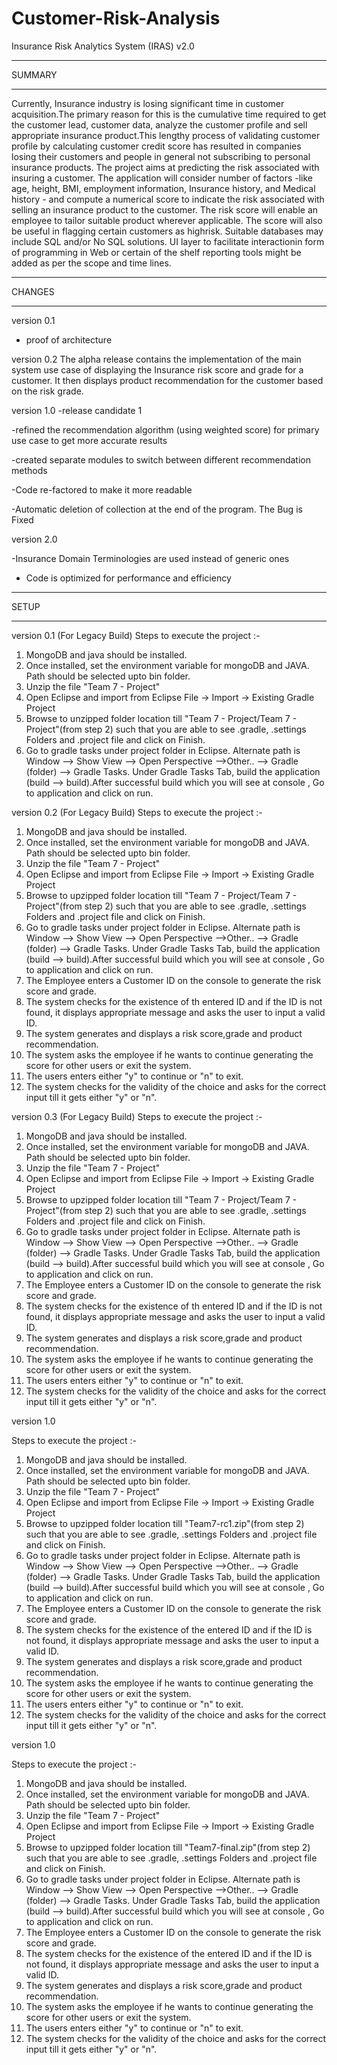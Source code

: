 # Customer-Risk-Analysis

Insurance Risk Analytics System (IRAS) v2.0

**************************************************************************
SUMMARY
**************************************************************************
Currently, Insurance industry is losing significant time in customer acquisition.The primary reason for this is the cumulative time required to get the customer lead, customer data, analyze the customer profile and sell appropriate insurance product.This lengthy process of validating customer profile by calculating customer credit score has resulted in companies losing their customers and people in general not subscribing to personal insurance products. The project aims at predicting the risk associated with insuring a customer. The application will consider number of factors -like age, height, BMI, employment information, Insurance history, and Medical history - and compute a numerical score to indicate the risk associated with selling an insurance product to the customer. The risk score will enable an employee to tailor suitable product wherever applicable. The score will also be useful in flagging certain customers as highrisk. Suitable databases may include SQL and/or No SQL solutions. UI layer to facilitate interactionin form of programming in Web or certain of the shelf reporting tools might be added as per the scope and time lines.

**************************************************************************
CHANGES
**************************************************************************

version 0.1
- proof of architecture

version 0.2
The alpha release contains the implementation of the main system use case of displaying the Insurance risk score and grade for a customer.
It then displays product recommendation for the customer based on the risk grade.

version 1.0
-release candidate 1

-refined the recommendation algorithm (using weighted score) for primary use case to get more 
accurate results

-created separate modules to switch between different recommendation methods

-Code re-factored to make it more readable

-Automatic deletion of collection at the end of the program. The Bug is Fixed

version 2.0 

-Insurance Domain Terminologies are used instead of generic ones

- Code is optimized for performance and efficiency



**************************************************************************
SETUP
**************************************************************************
version 0.1 (For Legacy Build)
Steps to execute the project :-

1. MongoDB and java should be installed.
2. Once installed, set the environment variable for mongoDB and JAVA. Path should be selected upto bin folder.
3. Unzip the file "Team 7 - Project"
4. Open Eclipse and import from Eclipse File -> Import -> Existing Gradle Project 
5. Browse to unzipped folder location till "Team 7 - Project/Team 7 - Project"(from step 2) such that you are able to see .gradle, .settings Folders and .project file and click on Finish.
6. Go to gradle tasks under project folder in Eclipse. Alternate path is Window --> Show View --> Open Perspective -->Other.. --> Gradle (folder) --> Gradle Tasks. Under Gradle Tasks Tab, build the application (build --> build).After successful build which you will see at console ,  Go to application and click on run.

version 0.2 (For Legacy Build)
Steps to execute the project :-

1. MongoDB and java should be installed.
2. Once installed, set the environment variable for mongoDB and JAVA. Path should be selected upto bin folder.
3. Unzip the file "Team 7 - Project"
4. Open Eclipse and import from Eclipse File -> Import -> Existing Gradle Project 
5. Browse to upzipped folder location till "Team 7 - Project/Team 7 - Project"(from step 2) such that you are able to see .gradle, .settings Folders and .project file and click on Finish.
6. Go to gradle tasks under project folder in Eclipse. Alternate path is Window --> Show View --> Open Perspective -->Other.. --> Gradle (folder) --> Gradle Tasks. Under Gradle Tasks Tab, build the application (build --> build).After successful build which you will see at console ,  Go to application and click on run.
7. The Employee enters a Customer ID on the console to generate the risk score and grade.
8. The system checks for the existence of th entered ID and if the ID is not found, it displays appropriate message and asks the user to input a valid ID.
9. The system generates and displays a risk score,grade and product recommendation.
10. The system asks the employee if he wants to continue generating the score for other users or exit the system.
11. The users enters either "y" to continue or "n" to exit.
12. The system checks for the validity of the choice and asks for the correct input till it gets either "y" or "n".

version 0.3 (For Legacy Build)
Steps to execute the project :-

1. MongoDB and java should be installed.
2. Once installed, set the environment variable for mongoDB and JAVA. Path should be selected upto bin folder.
3. Unzip the file "Team 7 - Project"
4. Open Eclipse and import from Eclipse File -> Import -> Existing Gradle Project 
5. Browse to upzipped folder location till "Team 7 - Project/Team 7 - Project"(from step 2) such that you are able to see .gradle, .settings Folders and .project file and click on Finish.
6. Go to gradle tasks under project folder in Eclipse. Alternate path is Window --> Show View --> Open Perspective -->Other.. --> Gradle (folder) --> Gradle Tasks. Under Gradle Tasks Tab, build the application (build --> build).After successful build which you will see at console ,  Go to application and click on run.
7. The Employee enters a Customer ID on the console to generate the risk score and grade.
8. The system checks for the existence of th entered ID and if the ID is not found, it displays appropriate message and asks the user to input a valid ID.
9. The system generates and displays a risk score,grade and product recommendation.
10. The system asks the employee if he wants to continue generating the score for other users or exit the system.
11. The users enters either "y" to continue or "n" to exit.
12. The system checks for the validity of the choice and asks for the correct input till it gets either "y" or "n".

version 1.0

Steps to execute the project :-

1. MongoDB and java should be installed.
2. Once installed, set the environment variable for mongoDB and JAVA. Path should be selected upto bin folder.
3. Unzip the file "Team 7 - Project"
4. Open Eclipse and import from Eclipse File -> Import -> Existing Gradle Project 
5. Browse to upzipped folder location till "Team7-rc1.zip"(from step 2) such that you are able to see .gradle, .settings Folders and .project file and click on Finish.
6. Go to gradle tasks under project folder in Eclipse. Alternate path is Window --> Show View --> Open Perspective -->Other.. --> Gradle (folder) --> Gradle Tasks. Under Gradle Tasks Tab, build the application (build --> build).After successful build which you will see at console ,  Go to application and click on run.
7. The Employee enters a Customer ID on the console to generate the risk score and grade.
8. The system checks for the existence of the entered ID and if the ID is not found, it displays appropriate message and asks the user to input a valid ID.
9. The system generates and displays a risk score,grade and product recommendation.
10. The system asks the employee if he wants to continue generating the score for other users or exit the system.
11. The users enters either "y" to continue or "n" to exit.
12. The system checks for the validity of the choice and asks for the correct input till it gets either "y" or "n".

version 1.0

Steps to execute the project :-

1. MongoDB and java should be installed.
2. Once installed, set the environment variable for mongoDB and JAVA. Path should be selected upto bin folder.
3. Unzip the file "Team 7 - Project"
4. Open Eclipse and import from Eclipse File -> Import -> Existing Gradle Project 
5. Browse to upzipped folder location till "Team7-final.zip"(from step 2) such that you are able to see .gradle, .settings Folders and .project file and click on Finish.
6. Go to gradle tasks under project folder in Eclipse. Alternate path is Window --> Show View --> Open Perspective -->Other.. --> Gradle (folder) --> Gradle Tasks. Under Gradle Tasks Tab, build the application (build --> build).After successful build which you will see at console ,  Go to application and click on run.
7. The Employee enters a Customer ID on the console to generate the risk score and grade.
8. The system checks for the existence of the entered ID and if the ID is not found, it displays appropriate message and asks the user to input a valid ID.
9. The system generates and displays a risk score,grade and product recommendation.
10. The system asks the employee if he wants to continue generating the score for other users or exit the system.
11. The users enters either "y" to continue or "n" to exit.
12. The system checks for the validity of the choice and asks for the correct input till it gets either "y" or "n".



